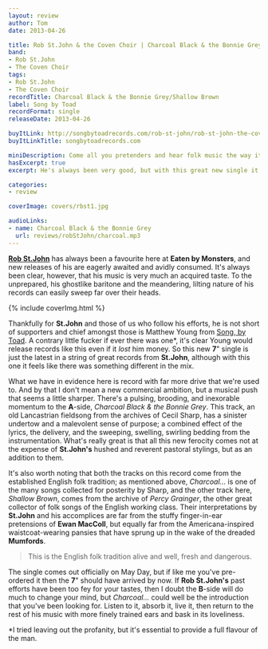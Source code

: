 ```yaml
---
layout: review
author: Tom
date: 2013-04-26

title: Rob St.John & the Coven Choir | Charcoal Black & the Bonnie Grey/Shallow Brown
band:
- Rob St.John
- The Coven Choir
tags:
- Rob St.John
- The Coven Choir
recordTitle: Charcoal Black & the Bonnie Grey/Shallow Brown
label: Song by Toad
recordFormat: single
releaseDate: 2013-04-26

buyItLink: http://songbytoadrecords.com/rob-st-john/rob-st-john-the-coven-choir/
buyItLinkTitle: songbytoadrecords.com

miniDescription: Come all you pretenders and hear folk music the way it should be played.
hasExcerpt: true
excerpt: He's always been very good, but with this great new single it really feels like underground folk hero <strong>Rob St.John</strong> has come of age musically.

categories:
- review

coverImage: covers/rbst1.jpg

audioLinks:
- name: Charcoal Black & the Bonnie Grey
  url: reviews/robStJohn/charcoal.mp3
---
```


[**Rob St.John**](http://robstjohn.tumblr.com/) has always been a favourite here at **Eaten by Monsters**, and new releases of his are eagerly awaited and avidly consumed. It's always been clear, however, that his music is very much an acquired taste. To the unprepared, his ghostlike baritone and the meandering, lilting nature of his records can easily sweep far over their heads.

<div>{% include coverImg.html %}</div>

Thankfully for **St.John** and those of us who follow his efforts, he is not short of supporters and chief amongst those is Matthew Young from [Song, by Toad](http://songbytoadrecords.com/rob-st-john/rob-st-john-the-coven-choir/). A contrary little fucker if ever there was one\*, it's clear Young would release records like this even if it _lost_ him money. So this new **7**" single is just the latest in a string of great records from **St.John**, although with this one it feels like there was something different in the mix.

What we have in evidence here is record with far more drive that we're used to. And by that I don't mean a new commercial ambition, but a musical push that seems a little sharper. There's a pulsing, brooding, and inexorable momentum to the **A**-side, *Charcoal Black & the Bonnie Grey*. This track, an old Lancastrian fieldsong from the archives of Cecil Sharp, has a sinister undertow and a malevolent sense of purpose; a combined effect of the lyrics, the delivery, and the sweeping, swelling, swirling bedding from the instrumentation. What's really great is that all this new ferocity comes not at the expense of **St.John's** hushed and reverent pastoral stylings, but as an addition to them.

It's also worth noting that both the tracks on this record come from the established English folk tradition; as mentioned above, *Charcoal...* is one of the many songs collected for posterity by Sharp, and the other track here, *Shallow Brown*, comes from the archive of *Percy Grainger*, the other great collector of folk songs of the English working class. Their interpretations by **St.John** and his accomplices are far from the stuffy finger-in-ear pretensions of **Ewan MacColl**, but equally far from the Americana-inspired waistcoat-wearing pansies that have sprung up in the wake of the dreaded **Mumfords**.

>This is the English folk tradition alive and well, fresh and dangerous.

The single comes out officially on May Day, but if like me you've pre-ordered it then the **7**" should have arrived by now. If **Rob St.John's** past efforts have been too fey for your tastes, then I doubt the **B**-side will do much to change your mind, but *Charcoal...* could well be the introduction that you've been looking for. Listen to it, absorb it, live it, then return to the rest of his music with more finely trained ears and bask in its loveliness.

<span class="small">\*I tried leaving out the profanity, but it's essential to provide a full flavour of the man.</span>
